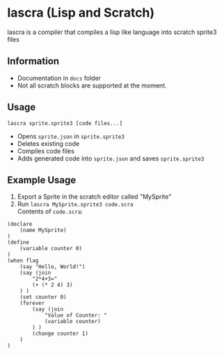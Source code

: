 # lascra (Lisp and Scratch)
lascra is a compiler that compiles a lisp like language into scratch sprite3 files
## Information
* Documentation in `docs` folder
* Not all scratch blocks are supported at the moment.
## Usage
`lascra sprite.sprite3 [code files...]`
* Opens `sprite.json` in `sprite.sprite3`
* Deletes existing code
* Compiles code files
* Adds generated code into `sprite.json` and saves `sprite.sprite3`
## Example Usage
1. Export a Sprite in the scratch editor called "MySprite"
2. Run `lascra MySprite.sprite3 code.scra`  
Contents of `code.scra`:
```
(declare
    (name MySprite)
)
(define
    (variable counter 0)
)
(when flag
    (say "Hello, World!")
    (say (join 
        "2*4+3="
        (+ (* 2 4) 3)
    ) )
    (set counter 0)
    (forever
        (say (join
            "Value of Counter: "
            (variable counter)
        ) )
        (change counter 1)
    )
)
```
